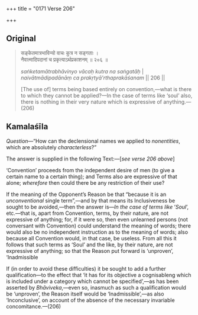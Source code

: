 +++
title = "0171 Verse 206"

+++
## Original 
>
> सङ्केतमात्रभाविन्यो वाचः कुत्र न सङ्गताः ।  
> नैवात्मादिपदानां च प्रकृत्याऽर्थप्रकाशनम् ॥ २०६ ॥ 
>
> *saṅketamātrabhāvinyo vācaḥ kutra na saṅgatāḥ* \|  
> *naivātmādipadānāṃ ca prakṛtyā'rthaprakāśanam* \|\| 206 \|\| 
>
> [The use of] terms being based entirely on convention,—what is there to which they cannot be applied?—In the case of terms like ‘soul’ also, there is nothing in their very nature which is expressive of anything.—(206)



## Kamalaśīla

*Question*—“How can the declensional names we applied to *nonentities*, which are absolutely *characterless*?”

The answer is supplied in the following Text:—[*see verse 206 above*]

‘Convention’ proceeds from the independent desire of men (to give a certain name to a certain thing); and Terms also are expressive of that alone; *wherefore* then could there be any restriction of their use?

If the meaning of the Opponent’s Reason be that “because it is an *unconventional* single term”,—and by that means its Inclusiveness be sought to be avoided,—then the answer is—*In the case of terms like* ‘*Soul*’, etc.—that is, apart from Convention, terms, by their nature, are not expressive of anything; for, if it were so, then even unlearned persons (not conversant with Convention) could understand the meaning of words; there would also be no independent instruction as to the meaning of words; also because all Convention would, in that case, be useless. From all this it follows that such terms as ‘Soul’ and the like, by their nature, are not expressive of anything; so that the Reason put forward is ‘unproven’, ‘Inadmissible

If (in order to avoid these difficulties) it be sought to add a further qualification—to the effect that ‘it has for its objective a cognisableng which is included under a category which cannot be specified’,—as has been asserted by *Bhāviveka*,—even so, inasmuch as such a qualification would be ‘unproven’, the Reason itself would be ‘Inadmissible’,—as also ‘Inconclusive’, on account of the absence of the necessary invariable concomitance.—(206)


